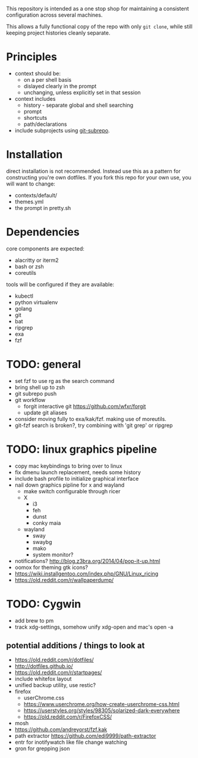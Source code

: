 This repository is intended as a one stop shop for maintaining a consistent configuration across several machines.

This allows a fully functional copy of the repo with only `git clone`, while still keeping project histories cleanly separate.

# Principles
* context should be:
	* on a per shell basis
	* dislayed clearly in the prompt
	* unchanging, unless explicitly set in that session
* context includes
	* history - separate global and shell searching
	* prompt
	* shortcuts
	* path/declarations
* include subprojects using [git-subrepo](https://github.com/ingydotnet/git-subrepo).

# Installation

direct installation is not recommended. Instead use this as a pattern for constructing you're own dotfiles.
If you fork this repo for your own use, you will want to change:
* contexts/default/
* themes.yml
* the prompt in pretty.sh

# Dependencies

core components are expected:
* alacritty or iterm2
* bash or zsh
* coreutils

tools will be configured if they are available:
* kubectl
* python virtualenv
* golang
* git
* bat
* ripgrep
* exa
* fzf

# TODO: general
* set fzf to use rg as the search command
* bring shell up to zsh
* git subrepo push
* git workflow
	* forgit interactive git https://github.com/wfxr/forgit
	* update git aliases
* consider moving fully to exa/kak/fzf. making use of moreutils.
* git-fzf search is broken?, try combining with 'git grep' or ripgrep

# TODO: linux graphics pipeline
* copy mac keybindings to bring over to linux
* fix dmenu launch replacement, needs some history
* include bash profile to initialize graphical interface
* nail down graphics pipline for x and wayland
    - make switch configurable through ricer
    - X
        * i3
        * feh
        * dunst
        * conky maia
    - wayland
        * sway
        * swaybg
        * mako
        * system monitor?
* notifications? http://blog.z3bra.org/2014/04/pop-it-up.html
* oomox for theming gtk icons?
* https://wiki.installgentoo.com/index.php/GNU/Linux_ricing
* https://old.reddit.com/r/wallpaperdump/

# TODO: Cygwin
* add brew to pm
* track xdg-settings, somehow unify xdg-open and mac's open -a

## potential additions / things to look at
* https://old.reddit.com/r/dotfiles/
* http://dotfiles.github.io/
* https://old.reddit.com/r/startpages/
* include whitefox layout
* unified backup utility, use restic?
* firefox
    - userChrome.css
    - https://www.userchrome.org/how-create-userchrome-css.html
    - https://userstyles.org/styles/98305/solarized-dark-everywhere
    - https://old.reddit.com/r/FirefoxCSS/
* mosh
* https://github.com/andreyorst/fzf.kak
* path extractor https://github.com/edi9999/path-extractor
* entr for inotifywatch like file change watching
* gron for grepping json
